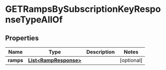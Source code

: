 

# GETRampsBySubscriptionKeyResponseTypeAllOf


## Properties

| Name | Type | Description | Notes |
|------------ | ------------- | ------------- | -------------|
|**ramps** | [**List&lt;RampResponse&gt;**](RampResponse.md) |  |  [optional] |



